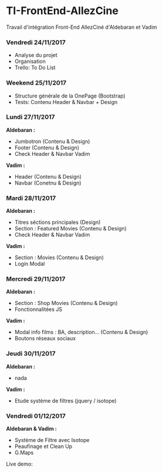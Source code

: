# TI-FrontEnd-AllezCine
Travail d'intégration Front-End AllezCiné d'Aldebaran et Vadim

### Vendredi 24/11/2017

* Analyse du projet
* Organisation
* Trello: To Do List


### Weekend 25/11/2017

* Structure générale de la OnePage (Bootstrap)
* Tests: Contenu Header & Navbar + Design


### Lundi 27/11/2017

**Aldebaran :**

* Jumbotron (Contenu & Design)
* Footer (Contenu & Design)
* Check Header & Navbar Vadim  

**Vadim :**

* Header (Contenu & Design)
* Navbar (Conetnu & Design)


### Mardi 28/11/2017

**Aldebaran :**

* Titres séctions principales (Design)
* Section : Featured Movies (Contenu & Design)
* Check Header & Navbar Vadim  

**Vadim :**

* Section : Movies (Contenu & Design)
* Login Modal


### Mercredi 29/11/2017

**Aldebaran :**

* Section : Shop Movies (Contenu & Design)
* Fonctionnalitées JS

**Vadim :**  

* Modal info films : BA, description... (Contenu & Design)
* Boutons réseaux sociaux



### Jeudi 30/11/2017

**Aldebaran :**

* nada


**Vadim :**

* Etude système de filtres (jquery / isotope)


### Vendredi 01/12/2017

**Aldebaran & Vadim :**
 
* Système de Filtre avec Isotope
* Peaufinage et Clean Up
* G.Maps

Live demo:

